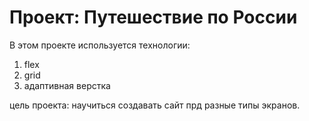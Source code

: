 # Проект: Путешествие по России

В этом проекте используется технологии:
1) flex
2) grid
3) адаптивная верстка

цель проекта: научиться создавать сайт прд разные типы экранов.
